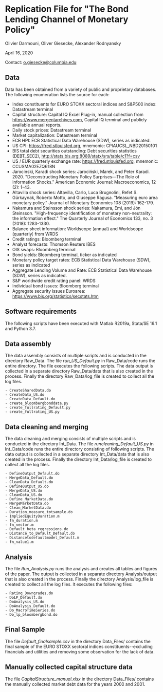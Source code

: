 # Replication File for "The Bond Lending Channel of Monetary Policy"
Olivier Darmouni, Oliver Giesecke, Alexander Rodnyansky

April 16, 2020

Contact: o.giesecke@columbia.edu

## Data

Data has been obtained from a variety of public and proprietary databases. The following enumeration lists the source for each:

- Index constituents for  EURO STOXX sectoral indices and S&P500 index: Datastream terminal
- Capital structure: Capital IQ Excel Plug-in, manual collection from https://www.mergentarchives.com, Capital IQ terminal and publicly available annual reports.
- Daily stock prices: Datastream terminal
- Market capitalization: Datastream terminal
- ECB HPI: ECB Statistical Data Warehouse (SDW), series as indicated.
- US CPI: https://fred.stlouisfed.org, mnemonic: CPIAUCSL_NBD20150101
- BIS total debt securities outstanding: Debt securities statistics (DEBT_SEC2), http://stats.bis.org:8089/statx/srs/table/c1?f=csv
- US / EUR quarterly exchange rate: https://fred.stlouisfed.org, mnemonic: CCUSMA02EZQ618N
- Jarocinski, Karadi shock series: Jarociński, Marek, and Peter Karadi. 2020. "Deconstructing Monetary Policy Surprises—The Role of Information Shocks." American Economic Journal: Macroeconomics, 12 (2): 1-43.
- Altavilla shock series: Altavilla, Carlo, Luca Brugnolini, Refet S. Gürkaynak, Roberto Motto, and Giuseppe Ragusa. "Measuring euro area monetary policy." Journal of Monetary Economics 108 (2019): 162-179.
- Nakamura and Steinsson shock series: Nakamura, Emi, and Jón Steinsson. "High-frequency identification of monetary non-neutrality: the information effect." The Quarterly Journal of Economics 133, no. 3 (2018): 1283-1330.
- Balance sheet information: Worldscope (annual) and Worldscope (quarterly) from WRDS
- Credit ratings: Bloomberg terminal
- Analyst forecasts: Thomson Reuters IBES
- OIS swaps: Bloomberg terminal
- Bond yields: Bloomberg terminal, ticker as indicated
- Monetary policy target rates:  ECB Statistical Data Warehouse (SDW), series as indicated
- Aggregate Lending Volume and Rate: ECB Statistical Data Warehouse (SDW), series as indicated.
- S&P worldwide credit rating panel: WRDS
- Individual bond issues: Bloomberg terminal
- Aggregate security issues Euroarea: https://www.bis.org/statistics/secstats.htm

## Software requirements

The following scripts have been executed with Matlab R2019a, Stata/SE 16.1 and Python 3.7.

## Data assembly

The data assembly consists of multiple scripts and is conducted in the directory Raw_Data. The file *run_US_Default.py* in Raw_Data/code runs the entire directory. The file executes the following scripts. The data output is collected in a separate directory Raw_Data/data that is also created in the process. Finally the directory Raw_Data/log_file is created to collect all the log files.

```
- CreateSharedData.do
- CreateData_US.do
- CreateData_Default.do
- create_bloombergbonddata.py
- create_fullrating_Default.py
- create_fullrating_US.py
```

## Data cleaning and merging

The data cleaning and merging consists of multiple scripts and is conducted in the directory Int_Data. The file *runcleaning_Default_US.py* in Int_Data/code runs the entire directory consisting of following scripts. The data output is collected in a separate directory Int_Data/data that is also created in the process. Finally the directory Int_Data/log_file is created to collect all the log files.

```
- DefineOutput_Default.do
- MergeData_Default.do
- CleanData_Default.do
- DefineOutput_US.do
- MergeData_US.do
- CleanData_US.do
- Define_MarketData.do
- MergeMarketData.do
- Clean_MarketData.do
- Duration_measure_totsample.do
- ImpliedEquityDuration.m
- fn_duration.m
- fn_vector.m
- Default_beta_regressions.do
- Distance_to_Default_Default.do
- Distancetodefaultmodel_Default.m
- fn_value1.m
```

## Analysis

The file *Run_Analysis.py* runs the analysis and creates all tables and figures of the paper. The output is collected in a separate directory Analysis/output that is also created in the process. Finally the directory Analysis/log_file is created to collect all the log files. It executes the following files:

```
- Rating_Downgrades.do
- DoLP_Default.do
- DoAnalysis_US.do
- DoAnalysis_Default.do
- Do_MacroTimeSeries.do
- Do_lp_bloombergbond.do
```

## Final Sample

The file *Default_finalsample.csv* in the directory Data_Files/ contains the final sample of the EURO STOXX sectoral indices constituents--excluding financials and utilities and removing some observation for the lack of data.

## Manually collected capital structure data

The file *CapitalStructure_manual.xlsx* in the directory Data_Files/ contains the manually collected market debt data for the years 2000 and 2001.
